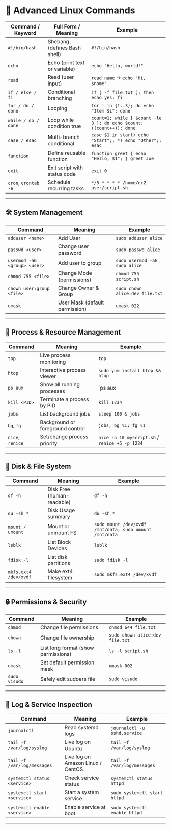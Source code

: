 # 🧠 Advanced Linux Commands

| Command / Keyword    | Full Form / Meaning                   | Example                                  |
|----------------------|----------------------------------------|-------------------------------------------|
| `#!/bin/bash`        | Shebang (defines Bash shell)          | `#!/bin/bash`                             |
| `echo`               | Echo (print text or variable)         | `echo "Hello, world!"`                    |
| `read`               | Read (user input)                     | `read name` → `echo "Hi, $name"`          |
| `if / else / fi`     | Conditional branching                 | `if [ -f file.txt ]; then echo yes; fi`   |
| `for / do / done`    | Looping                              | `for i in {1..3}; do echo "Item $i"; done`|
| `while / do / done`  | Loop while condition true             | `count=1; while [ $count -le 3 ]; do echo $count; ((count++)); done` |
| `case / esac`        | Multi-branch conditional              | `case $1 in start) echo "Start";; *) echo "Other";; esac` |
| `function`           | Define reusable function              | `function greet { echo "Hello, $1"; } greet Joe` |
| `exit`               | Exit script with status code          | `exit 0`                                  |
| `cron`, `crontab -e` | Schedule recurring tasks              | `*/5 * * * * /home/ec2-user/script.sh`    |

---

## 🛠️ System Management

| Command                        | Meaning                                     | Example                                            |
|-------------------------------|---------------------------------------------|----------------------------------------------------|
| `adduser <name>`              | Add User                                    | `sudo adduser alice`                                |
| `passwd <user>`               | Change user password                        | `sudo passwd alice`                                 |
| `usermod -aG <group> <user>`  | Add user to group                           | `sudo usermod -aG sudo alice`                       |
| `chmod 755 <file>`            | Change Mode (permissions)                   | `chmod 755 script.sh`                               |
| `chown user:group <file>`     | Change Owner & Group                        | `sudo chown alice:dev file.txt`                     |
| `umask`                       | User Mask (default permission)              | `umask 022`                                         |

---

## 🧠 Process & Resource Management

| Command            | Meaning                                  | Example                                          |
|--------------------|-------------------------------------------|--------------------------------------------------|
| `top`              | Live process monitoring                   | `top`                                            |
| `htop`             | Interactive process viewer                | `sudo yum install htop && htop`                 |
| `ps aux`           | Show all running processes                | `ps aux | grep java`                             |
| `kill <PID>`       | Terminate a process by PID                | `kill 1234`                                       |
| `jobs`             | List background jobs                      | `sleep 100 & jobs`                                |
| `bg`, `fg`         | Background or foreground control          | `jobs; bg %1; fg %1`                              |
| `nice`, `renice`   | Set/change process priority               | `nice -n 10 myscript.sh` / `renice +5 -p 1234`     |

---

## 💾 Disk & File System

| Command               | Meaning                                | Example                                          |
|------------------------|-----------------------------------------|--------------------------------------------------|
| `df -h`                | Disk Free (human-readable)             | `df -h`                                           |
| `du -sh *`             | Disk Usage summary                    | `du -sh *`                                        |
| `mount / umount`       | Mount or unmount FS                    | `sudo mount /dev/xvdf /mnt/data; sudo umount /mnt/data` |
| `lsblk`                | List Block Devices                     | `lsblk`                                           |
| `fdisk -l`             | List disk partitions                   | `sudo fdisk -l`                                   |
| `mkfs.ext4 /dev/xvdf`  | Make ext4 filesystem                   | `sudo mkfs.ext4 /dev/xvdf`                        |

---

## 🔒 Permissions & Security

| Command         | Meaning                                  | Example                                        |
|------------------|------------------------------------------|------------------------------------------------|
| `chmod`          | Change file permissions                  | `chmod 644 file.txt`                            |
| `chown`          | Change file ownership                    | `sudo chown alice:dev file.txt`                 |
| `ls -l`          | List long format (show permissions)      | `ls -l script.sh`                               |
| `umask`          | Set default permission mask              | `umask 002`                                     |
| `sudo visudo`    | Safely edit sudoers file                 | `sudo visudo`                                   |

---

## 🧾 Log & Service Inspection

| Command                             | Meaning                             | Example                                     |
|-------------------------------------|-------------------------------------|---------------------------------------------|
| `journalctl`                        | Read systemd logs                  | `journalctl -u sshd.service`                |
| `tail -f /var/log/syslog`           | Live log on Ubuntu                 | `tail -f /var/log/syslog`                   |
| `tail -f /var/log/messages`         | Live log on Amazon Linux / CentOS  | `tail -f /var/log/messages`                 |
| `systemctl status <service>`        | Check service status               | `systemctl status httpd`                    |
| `systemctl start <service>`         | Start a system service             | `sudo systemctl start httpd`                |
| `systemctl enable <service>`        | Enable service at boot             | `sudo systemctl enable httpd`               |

---


